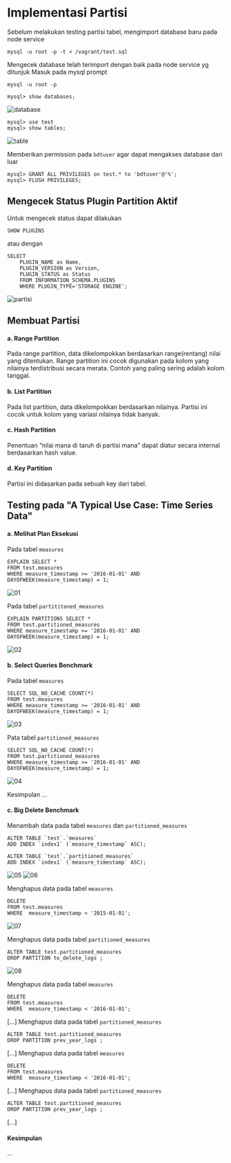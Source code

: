 # Implementasi Partisi

Sebelum melakukan testing partisi tabel, mengimport database baru pada node service
```
mysql -u root -p -t < /vagrant/test.sql
```
Mengecek database telah terimport dengan baik pada node service yg ditunjuk
Masuk pada mysql prompt
```
mysql -u root -p
```
```
mysql> show databases;
```
![database](screenshot/database.png)
```
mysql> use test
mysql> show tables;
```
![table](screenshot/table.png)

Memberikan permission pada ```bdtuser``` agar dapat mengakses database dari luar
```
mysql> GRANT ALL PRIVILEGES on test.* to 'bdtuser'@'%';
mysql> FLUSH PRIVILEGES;
```

## Mengecek Status Plugin Partition Aktif

Untuk mengecek status dapat dilakukan
```
SHOW PLUGINS
```
atau dengan
```
SELECT
    PLUGIN_NAME as Name,
    PLUGIN_VERSION as Version,
    PLUGIN_STATUS as Status
    FROM INFORMATION_SCHEMA.PLUGINS
    WHERE PLUGIN_TYPE='STORAGE ENGINE';
```
![partisi](screenshot/partisi.png)

## Membuat Partisi
#### a. Range Partition
Pada range partition, data dikelompokkan berdasarkan range(rentang) nilai yang ditentukan. Range partition ini cocok digunakan pada kolom yang nilainya terdistribusi secara merata. Contoh yang paling sering adalah kolom tanggal.

#### b. List Partition
Pada list partition, data dikelompokkan berdasarkan nilainya. Partisi ini cocok untuk kolom yang variasi nilainya tidak banyak.

#### c. Hash Partition
Penentuan “nilai mana di taruh di partisi mana” dapat diatur secara internal berdasarkan hash value.

#### d. Key Partition
Partisi ini didasarkan pada sebuah key dari tabel.

## Testing pada "A Typical Use Case: Time Series Data"
#### a. Melihat Plan Eksekusi
Pada tabel ```measures```
```
EXPLAIN SELECT *
FROM test.measures
WHERE measure_timestamp >= '2016-01-01' AND DAYOFWEEK(measure_timestamp) = 1;
```
![01](screenshot/01.png)

Pada tabel ```partititoned_measures```
```
EXPLAIN PARTITIONS SELECT *
FROM test.partitioned_measures
WHERE measure_timestamp >= '2016-01-01' AND DAYOFWEEK(measure_timestamp) = 1;
```
![02](screenshot/02.png)

#### b. Select Queries Benchmark
Pada tabel ```measures```
```
SELECT SQL_NO_CACHE COUNT(*)
FROM test.measures
WHERE measure_timestamp >= '2016-01-01' AND DAYOFWEEK(measure_timestamp) = 1;
```
![03](screenshot/03.png)

Pata tabel ```partitioned_measures```
```
SELECT SQL_NO_CACHE COUNT(*)
FROM test.partitioned_measures
WHERE measure_timestamp >= '2016-01-01' AND DAYOFWEEK(measure_timestamp) = 1;
```
![04](screenshot/04.png)

Kesimpulan ...
#### c. Big Delete Benchmark
Menambah data pada tabel ```measures``` dan ```partitioned_measures```
```
ALTER TABLE `test`.`measures` 
ADD INDEX `index1` (`measure_timestamp` ASC);

ALTER TABLE `test`.`partitioned_measures` 
ADD INDEX `index1` (`measure_timestamp` ASC);
```
![05](screenshot/05.png)
![06](screenshot/06.png)

Menghapus data pada tabel ```measures```
```
DELETE
FROM test.measures
WHERE  measure_timestamp < '2015-01-01';
```
![07](screenshot/07.png)

Menghapus data pada tabel ```partitioned_measures```
```
ALTER TABLE test.partitioned_measures 
DROP PARTITION to_delete_logs ;
```
![08](screenshot/08.png)

Menghapus data pada tabel ```measures```
```
DELETE
FROM test.measures
WHERE  measure_timestamp < '2016-01-01';
```
[...]
Menghapus data pada tabel ```partitioned_measures```
```
ALTER TABLE test.partitioned_measures
DROP PARTITION prev_year_logs ;
```
[...]
Menghapus data pada tabel ```measures```
```
DELETE
FROM test.measures
WHERE  measure_timestamp < '2016-01-01';
```
[...]
Menghapus data pada tabel ```partitioned_measures```
```
ALTER TABLE test.partitioned_measures
DROP PARTITION prev_year_logs ;
```
[...]
#### Kesimpulan
...
